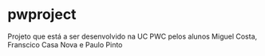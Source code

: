 # pwproject
Projeto que está a ser desenvolvido na UC PWC pelos alunos Miguel Costa, Franscico Casa Nova e Paulo Pinto

